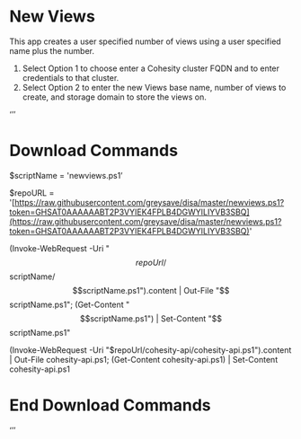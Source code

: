 # New Views

This app creates a user specified number of views using a user specified name plus the number.

1. Select Option 1 to choose enter a Cohesity cluster FQDN and to enter credentials to that cluster.
2. Select Option 2 to enter the new Views base name, number of views to create, and storage domain to store the views on.

‘’’
# Download Commands

$scriptName = 'newviews.ps1’

$repoURL = '[https://raw.githubusercontent.com/greysave/disa/master/newviews.ps1?token=GHSAT0AAAAAABT2P3VYIEK4FPLB4DGWYILIYVB3SBQ](https://raw.githubusercontent.com/greysave/disa/master/newviews.ps1?token=GHSAT0AAAAAABT2P3VYIEK4FPLB4DGWYILIYVB3SBQ)'

(Invoke-WebRequest -Uri "$$repoUrl/$$scriptName/$$scriptName.ps1").content | Out-File "$$scriptName.ps1"; (Get-Content "$$scriptName.ps1") | Set-Content "$$scriptName.ps1"

(Invoke-WebRequest -Uri "$repoUrl/cohesity-api/cohesity-api.ps1").content | Out-File cohesity-api.ps1; (Get-Content cohesity-api.ps1) | Set-Content cohesity-api.ps1

# End Download Commands

‘’’

